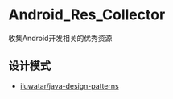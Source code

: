 # Android_Res_Collector
收集Android开发相关的优秀资源

## 设计模式
- [iluwatar/java-design-patterns](https://github.com/iluwatar/java-design-patterns)
